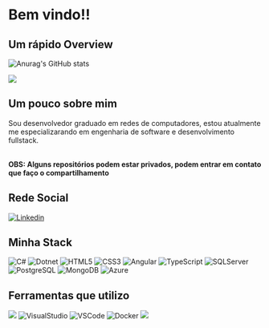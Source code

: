 # Bem vindo!!

## Um rápido Overview

![Anurag's GitHub stats](https://github-readme-stats.vercel.app/api?username=jefersonrodrigal&show_icons=true&theme=radical)


![](https://github-readme-stats.vercel.app/api/top-langs/?username=jefersonrodrigal&layout=compact&langs_count=7&theme=radical)

## Um pouco sobre mim 
<div>
    <p>
        Sou desenvolvedor graduado em redes de computadores, estou atualmente me especializarando em engenharia de software e desenvolvimento fullstack.
    </p>
</div>
<br>

<div>
    <strong> OBS: Alguns repositórios podem estar privados, podem entrar em contato que faço o compartilhamento </strong>
</div>

## Rede Social
[![Linkedin](https://img.shields.io/badge/LinkedIn-0077B5?style=for-the-badge&logo=linkedin&logoColor=white)]((https://www.linkedin.com/in/jefersonrodrigal))


## Minha Stack
![C#](https://img.shields.io/badge/C%23-239120?style=for-the-badge&logo=c-sharp&logoColor=white) ![Dotnet](https://img.shields.io/badge/.NET-5C2D91?style=for-the-badge&logo=.net&logoColor=white) ![HTML5](https://img.shields.io/badge/HTML5-E34F26?style=for-the-badge&logo=html5&logoColor=white) ![CSS3](https://img.shields.io/badge/CSS3-1572B6?style=for-the-badge&logo=css3&logoColor=white) ![Angular](https://img.shields.io/badge/Angular-DD0031?style=for-the-badge&logo=angular&logoColor=white) ![TypeScript](https://img.shields.io/badge/TypeScript-007ACC?style=for-the-badge&logo=typescript&logoColor=white) ![SQLServer](https://img.shields.io/badge/Microsoft_SQL_Server-CC2927?style=for-the-badge&logo=microsoft-sql-server&logoColor=white) ![PostgreSQL](https://img.shields.io/badge/PostgreSQL-316192?style=for-the-badge&logo=postgresql&logoColor=white) ![MongoDB](https://img.shields.io/badge/MongoDB-4EA94B?style=for-the-badge&logo=mongodb&logoColor=white) ![Azure](https://img.shields.io/badge/azure-%230072C6.svg?style=for-the-badge&logo=microsoftazure&logoColor=white)

## Ferramentas que utilizo
![](https://img.shields.io/badge/Postman-FF6C37?style=for-the-badge&logo=Postman&logoColor=white) ![VisualStudio](https://img.shields.io/badge/Visual_Studio-5C2D91?style=for-the-badge&logo=visual%20studio&logoColor=white) ![VSCode](https://img.shields.io/badge/VS_Code-007ACC?logo=visual-studio-code&logoColor=white&style=for-the-badge) ![Docker](https://img.shields.io/badge/Docker-2CA5E0?style=for-the-badge&logo=docker&logoColor=white) ![](https://img.shields.io/badge/Git-E34F26?logo=git&logoColor=white&style=for-the-badge)

